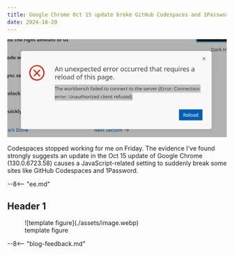 ```yaml
---
title: Google Chrome Oct 15 update broke GitHub Codespaces and 1Password Web
date: 2024-10-20
---
```


![Codespaces error 'Connection error unauthorised client refused' appears when connecting to Codespace](./assets/codespaces_broken.webp)

Codespaces stopped working for me on Friday. The evidence I've found strongly suggests an update in the Oct 15 update of Google Chrome (130.0.6723.58) causes a JavaScript-related setting to suddenly break some sites like GitHub Codespaces and 1Password.

--8<-- "ee.md"

<!-- more -->

## Header 1

<figure markdown="span">
 ![template figure](./assets/image.webp)
 <figcaption>template figure</figcaption>
</figure>


--8<-- "blog-feedback.md"

